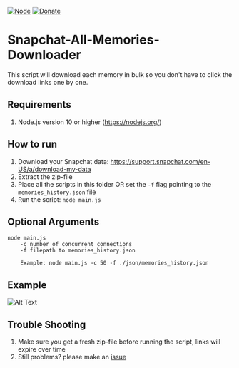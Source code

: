 
[![Node](http://img.shields.io/badge/Node-%E2%89%A5%2010-brightgreen.svg)](https://nodejs.org/en/download/releases/)
[![Donate](https://img.shields.io/badge/Donate-PayPal-blue.svg)](https://www.paypal.me/mraams)

# Snapchat-All-Memories-Downloader
This script will download each memory in bulk so you don't have to click the download links one by one.

## Requirements
1. Node.js version 10 or higher (https://nodejs.org/)  

## How to run
1. Download your Snapchat data: https://support.snapchat.com/en-US/a/download-my-data
2. Extract the zip-file
3. Place all the scripts in this folder OR set the `-f` flag pointing to the `memories_history.json` file
4. Run the script: `node main.js`

## Optional Arguments
```
node main.js 
    -c number of concurrent connections
    -f filepath to memories_history.json
    
    Example: node main.js -c 50 -f ./json/memories_history.json
```

## Example
![Alt Text](https://i.imgur.com/QVvh3I4.gif)

## Trouble Shooting
1. Make sure you get a fresh zip-file before running the script, links will expire over time
2. Still problems? please make an [issue](https://github.com/ToTheMax/Snapchat-All-Memories-Downloader/issues)
